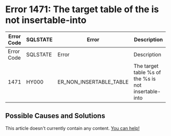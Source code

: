 
# Error 1471: The target table of the is not insertable-into


| Error Code | SQLSTATE | Error | Description |
| --- | --- | --- | --- |
| Error Code | SQLSTATE | Error | Description |
| 1471 | HY000 | ER_NON_INSERTABLE_TABLE | The target table %s of the %s is not insertable-into |




## Possible Causes and Solutions


This article doesn't currently contain any content. [You can help!](/en/writing-and-editing-knowledge-base-articles/)

